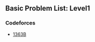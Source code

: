 ## Basic Problem List: Level1


### Codeforces
- [1363B](/problem-solving/dynamic_programming/basic/l1-cf-1363B)


